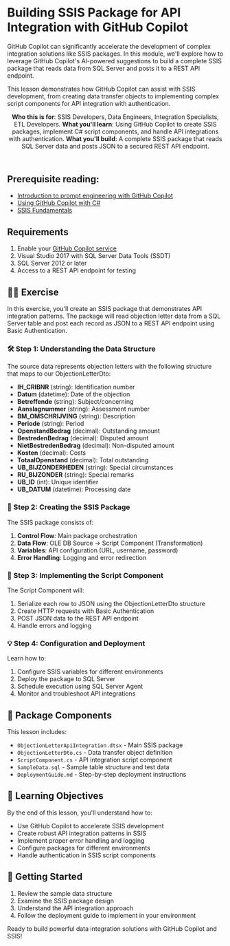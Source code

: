 # Building SSIS Package for API Integration with GitHub Copilot

GitHub Copilot can significantly accelerate the development of complex integration solutions like SSIS packages. In this module, we'll explore how to leverage GitHub Copilot's AI-powered suggestions to build a complete SSIS package that reads data from SQL Server and posts it to a REST API endpoint.

This lesson demonstrates how GitHub Copilot can assist with SSIS development, from creating data transfer objects to implementing complex script components for API integration with authentication.

<header>

**Who this is for**: SSIS Developers, Data Engineers, Integration Specialists, ETL Developers.
**What you'll learn**: Using GitHub Copilot to create SSIS packages, implement C# script components, and handle API integrations with authentication.
**What you'll build**: A complete SSIS package that reads SQL Server data and posts JSON to a secured REST API endpoint.

</header>

## Prerequisite reading:
- [Introduction to prompt engineering with GitHub Copilot](https://learn.microsoft.com/training/modules/introduction-prompt-engineering-with-github-copilot/?WT.mc_id=academic-113596-abartolo)
- [Using GitHub Copilot with C#](https://learn.microsoft.com/training/modules/introduction-copilot-csharp/?WT.mc_id=academic-113596-abartolo)
- [SSIS Fundamentals](https://learn.microsoft.com/sql/integration-services/sql-server-integration-services?view=sql-server-2016)

## Requirements

1. Enable your [GitHub Copilot service](https://github.com/github-copilot/signup)
2. Visual Studio 2017 with SQL Server Data Tools (SSDT)
3. SQL Server 2012 or later
4. Access to a REST API endpoint for testing

## 💪🏽 Exercise

In this exercise, you'll create an SSIS package that demonstrates API integration patterns. The package will read objection letter data from a SQL Server table and post each record as JSON to a REST API endpoint using Basic Authentication.

### 🛠 Step 1: Understanding the Data Structure

The source data represents objection letters with the following structure that maps to our ObjectionLetterDto:

- **IH_CRIBNR** (string): Identification number
- **Datum** (datetime): Date of the objection
- **Betreffende** (string): Subject/concerning
- **Aanslagnummer** (string): Assessment number
- **BM_OMSCHRIJVING** (string): Description
- **Periode** (string): Period
- **OpenstandBedrag** (decimal): Outstanding amount
- **BestredenBedrag** (decimal): Disputed amount
- **NietBestredenBedrag** (decimal): Non-disputed amount
- **Kosten** (decimal): Costs
- **TotaalOpenstand** (decimal): Total outstanding
- **UB_BIJZONDERHEDEN** (string): Special circumstances
- **RU_BIJZONDER** (string): Special remarks
- **UB_ID** (int): Unique identifier
- **UB_DATUM** (datetime): Processing date

### 🔎 Step 2: Creating the SSIS Package

The SSIS package consists of:
1. **Control Flow**: Main package orchestration
2. **Data Flow**: OLE DB Source → Script Component (Transformation)
3. **Variables**: API configuration (URL, username, password)
4. **Error Handling**: Logging and error redirection

### 🐍 Step 3: Implementing the Script Component

The Script Component will:
1. Serialize each row to JSON using the ObjectionLetterDto structure
2. Create HTTP requests with Basic Authentication
3. POST JSON data to the REST API endpoint
4. Handle errors and logging

### 💡 Step 4: Configuration and Deployment

Learn how to:
1. Configure SSIS variables for different environments
2. Deploy the package to SQL Server
3. Schedule execution using SQL Server Agent
4. Monitor and troubleshoot API integrations

## 📂 Package Components

This lesson includes:
- `ObjectionLetterApiIntegration.dtsx` - Main SSIS package
- `ObjectionLetterDto.cs` - Data transfer object definition
- `ScriptComponent.cs` - API integration script component
- `SampleData.sql` - Sample table structure and test data
- `DeploymentGuide.md` - Step-by-step deployment instructions

## 🎯 Learning Objectives

By the end of this lesson, you'll understand how to:
- Use GitHub Copilot to accelerate SSIS development
- Create robust API integration patterns in SSIS
- Implement proper error handling and logging
- Configure packages for different environments
- Handle authentication in SSIS script components

## 🚀 Getting Started

1. Review the sample data structure
2. Examine the SSIS package design
3. Understand the API integration approach
4. Follow the deployment guide to implement in your environment

Ready to build powerful data integration solutions with GitHub Copilot and SSIS!
